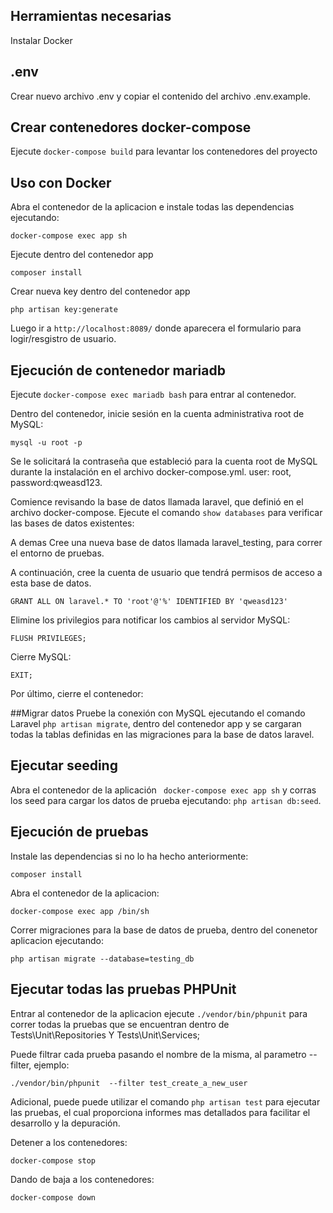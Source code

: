 
## Herramientas necesarias

Instalar Docker

## .env
Crear nuevo archivo .env y copiar el contenido del archivo .env.example. 


## Crear contenedores docker-compose

Ejecute  ```docker-compose build``` para levantar los contenedores del proyecto 

## Uso con Docker

Abra el contenedor de la aplicacion e instale todas las dependencias ejecutando: 
```
docker-compose exec app sh
```

Ejecute dentro del contenedor app 
```
composer install
```

Crear nueva key dentro del contenedor app 
```
php artisan key:generate
```

Luego ir a `http://localhost:8089/` donde aparecera el formulario para logir/resgistro de usuario.

## Ejecución de contenedor mariadb 
Ejecute ```docker-compose exec mariadb bash``` para entrar al contenedor.

Dentro del contenedor, inicie sesión en la cuenta administrativa root de MySQL:

```mysql -u root -p```

Se le solicitará la contraseña que estableció para la cuenta root de MySQL durante la instalación en el archivo docker-compose.yml.
user: root, password:qweasd123.

Comience revisando la base de datos llamada laravel, que definió en el archivo docker-compose. Ejecute el comando ```show databases``` para verificar las bases de datos existentes:

A demas Cree una nueva base de datos llamada laravel_testing, para correr el entorno de pruebas.

A continuación, cree la cuenta de usuario que tendrá permisos de acceso a esta base de datos.

```GRANT ALL ON laravel.* TO 'root'@'%' IDENTIFIED BY 'qweasd123'```

Elimine los privilegios para notificar los cambios al servidor MySQL:

```FLUSH PRIVILEGES;```

Cierre MySQL:

```EXIT;```

Por último, cierre el contenedor:

##Migrar datos
Pruebe la conexión con MySQL ejecutando el comando Laravel ```php artisan migrate```, dentro del contenedor app y se cargaran todas la tablas definidas en las migraciones para la base de datos laravel.


## Ejecutar seeding

Abra el contenedor de la aplicación ``` docker-compose exec app sh``` y corras los seed para cargar los datos de prueba ejecutando: 
```php artisan db:seed```.

## Ejecución de pruebas
Instale las dependencias si no lo ha hecho anteriormente:

```
composer install
```

Abra el contenedor de la aplicacion: 
```
docker-compose exec app /bin/sh
```

Correr migraciones para la base de datos de prueba, dentro del conenetor aplicacion ejecutando:

```php artisan migrate --database=testing_db```

## Ejecutar todas las pruebas PHPUnit 
Entrar al contenedor de la aplicacion ejecute ``` ./vendor/bin/phpunit ``` para correr todas la pruebas que se encuentran dentro de Tests\Unit\Repositories Y Tests\Unit\Services;

Puede filtrar cada prueba pasando el nombre de la misma, al parametro --filter, ejemplo: 

```
./vendor/bin/phpunit  --filter test_create_a_new_user
```

Adicional, puede puede utilizar el comando ```php artisan test``` para ejecutar las pruebas, el cual proporciona informes mas detallados para facilitar el desarrollo y la depuración.

Detener a los contenedores:
```
docker-compose stop
```

Dando de baja a los contenedores: 

```
docker-compose down
```

